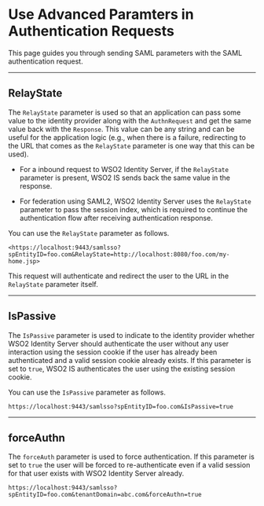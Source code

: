 # Use Advanced Paramters in Authentication Requests

This page guides you through sending SAML parameters with the SAML authentication request. 

-----

## RelayState

The `RelayState` parameter is used so that an application can pass some value to the identity provider along with the `AuthnRequest` and get the same value back with the `Response`. This value can be any string and can be useful for the application logic (e.g., when there is a failure, redirecting to the URL that comes as the `RelayState` parameter is one way that this can be used).

-   For a inbound request to WSO2 Identity Server, if the `RelayState` parameter is present, WSO2 IS sends back the same value in the response.

-   For federation using SAML2, WSO2 Identity Server uses the `RelayState` parameter to pass the session index, which is required to continue the authentication flow after receiving authentication response.

You can use the `RelayState` parameter as follows.

```
<https://localhost:9443/samlsso?spEntityID=foo.com&RelayState=http://localhost:8080/foo.com/my-home.jsp>
```

This request will authenticate and redirect the user to the URL in the `RelayState` parameter itself.

-----

## IsPassive

The `IsPassive` parameter is used to indicate to the identity provider whether WSO2 Identity Server should authenticate the user without any user interaction using the session cookie if the user has already been authenticated and a valid session cookie already exists. If this parameter is set to `true`, WSO2 IS authenticates the user using the existing session cookie. 

You can use the `IsPassive` parameter as follows.  

```
https://localhost:9443/samlsso?spEntityID=foo.com&IsPassive=true
```

------

## forceAuthn

The `forceAuth` parameter is used to force authentication. If this parameter is set to `true` the user will be forced to re-authenticate even if a valid session for that user exists with WSO2 Identity Server already. 

```
https://localhost:9443/samlsso?spEntityID=foo.com&tenantDomain=abc.com&forceAuthn=true
```

